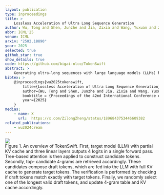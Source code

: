 ```yaml
---
layout: publication
type: inproceedings
title: >
    Lossless Acceleration of Ultra Long Sequence Generation
author: Wu, Tong and Shen, Junzhe and Jia, Zixia and Wang, Yuxuan and Zheng#, Zilong
abbr: ICML'25
venue: ICML
arxiv: "2502.18890"
year: 2025
selected: true
github_star: true
show_details: true
code: https://github.com/bigai-nlco/TokenSwift
abstract: >
    Generating ultra-long sequences with large language models (LLMs) has become increasingly crucial but remains a highly time-intensive task, particularly for sequences up to 100K tokens. While traditional speculative decoding methods exist, simply extending their generation limits fails to accelerate the process and can be detrimental. Through an in-depth analysis, we identify three major challenges hindering efficient generation: frequent model reloading, dynamic key-value (KV) management and repetitive generation. To address these issues, we introduce TOKENSWIFT, a novel framework designed to substantially accelerate the generation process of ultra-long sequences while maintaining the target model's inherent quality. Experimental results demonstrate that TOKENSWIFT achieves over 3 times speedup across models of varying scales (1.5B, 7B, 8B, 14B) and architectures (MHA, GQA). This acceleration translates to hours of time savings for ultra-long sequence generation, establishing TOKENSWIFT as a scalable and effective solution at unprecedented lengths. Code can be found at <a href="https://github.com/bigai-nlco/TokenSwift">this URL</a>.
bibtex: >
    @inproceedings{wu2025tokenswift,
        title={Lossless Acceleration of Ultra Long Sequence Generation},
        author={Wu, Tong and Shen, Junzhe and Jia, Zixia and Wang, Yuxuan and Zheng, Zilong},
        booktitle = {Proceedings of the 42nd International Conference on Machine Learning},
        year={2025}
    }
medias:
    - name: X
      url:  https://x.com/ZilongZheng/status/1896843753446609382
related_publications:
    - wu2024cream
---
```


<div class="figure-block">
<img src="{{ "/assets/img/projects/wu2025tokenswift/TokenSwift.png" }}" />
<figcaption>Figure 1. <span style="font-weight: 400">An overview of TokenSwift.</span>  First, target model (LLM) with partial KV cache and three linear layers outputs 4 logits in a single forward pass. Tree-based attention is then applied to construct candidate tokens. Secondly, top-
 candidate 4-grams are retrieved accordingly. These candidates compose draft tokens, which are fed into the LLM with full KV cache to generate target tokens. The verification is performed by checking if draft tokens match exactly with target tokens. Finally, we randomly select one of the longest valid draft tokens, and update 4-gram table and KV cache accordingly.
</figcaption>
</div>
